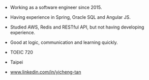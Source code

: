 - Working as a software engineer since 2015.  
- Having experience in Spring, Oracle SQL and Angular JS.  
- Studied AWS, Redis and RESTful API, but not having developing experience.  
- Good at logic, communication and learning quickly.  
  
- TOEIC 720  
- Taipei  
- www.linkedin.com/in/yicheng-tan
